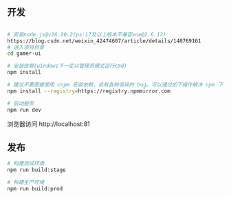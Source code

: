 ## 开发

```bash

# 安装node.js@v16.20.2(ps:17及以上版本不兼容vue@2.6.12)
https://blog.csdn.net/weixin_42474607/article/details/140769161
# 进入项目目录
cd gamer-ui

# 安装依赖(windows下一定以管理员模式运行cmd)
npm install

# 建议不要直接使用 cnpm 安装依赖，会有各种诡异的 bug。可以通过如下操作解决 npm 下载速度慢的问题
npm install --registry=https://registry.npmmirror.com

# 启动服务
npm run dev
```

浏览器访问 http://localhost:81

## 发布

```bash
# 构建测试环境
npm run build:stage

# 构建生产环境
npm run build:prod
```